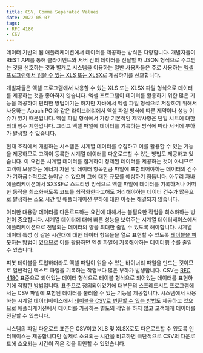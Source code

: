 ```yaml
---
title: CSV, Comma Separated Values
date: 2022-05-07
tags:
- RFC 4180
- CSV
---
```


데이터 기반의 웹 애플리케이션에서 데이터를 제공하는 방식은 다양합니다. 개발자들이 REST API를 통해 클라이언트와 서버 간의 데이터를 전달할 때 JSON 형식으로 주고받는 것을 선호하는 것과 별개로 시스템을 이용하는 일반 사용자들은 주로 사용하는 [엑셀 프로그램에서 읽을 수 있는 XLS 또는 XLSX](https://support.microsoft.com/ko-kr/office/excel%EC%97%90%EC%84%9C-%EC%A7%80%EC%9B%90%ED%95%98%EB%8A%94-%ED%8C%8C%EC%9D%BC-%ED%98%95%EC%8B%9D-0943ff2c-6014-4e8d-aaea-b83d51d46247)로 제공하기를 선호합니다.

개발자들은 엑셀 프로그램에서 사용할 수 있는 XLS 또는 XLSX 파일 형식으로 데이터를 제공하는 것을 좋아하지 않습니다. 엑셀 프로그램이 데이터를 활용하기 위한 많은 기능을 제공하여 편리한 방법이기는 하지만 자바에서 엑셀 파일 형식으로 저장하기 위해서 사용하는 Apach POI와 같은 라이브러리에서 엑셀 파일 형식에 따른 제약이나 성능 이슈가 있기 때문입니다. 엑셀 파일 형식에서 가장 기본적인 제약사항은 단일 시트에 대한 최대 행수 제한입니다. 그리고 엑셀 파일에 데이터를 기록하는 방식에 따라 서버에 부하가 발생할 수 있습니다.

현재 조직에서 개발하는 시스템은 시계열 데이터를 수집하고 이를 활용할 수 있는 기능을 제공하므로 고객이 등록한 시계열 데이터를 다운로드할 수 있는 방법도 제공하고 있습니다. 이 요건은 시계열 데이터를 집계하여 정제된 데이터를 제공하는 것이 아니므로 고객이 보유하는 에너지 자원 및 데이터 항목만큼 파일에 포함되어야하는 데이터의 건수가 기하급수적으로 늘어날 수 있으며 그에 대한 규모를 예상하기 힘듭니다. 아무리 자바 애플리케이션에서 SXSSF로 스트리밍 방식으로 엑셀 파일에 데이터를 기록하거나 어떠한 동작을 최소화하도록 코드를 최적화한다고해도 처리해야하는 데이터 건수가 많음으로 발생하는 소요 시간 및 애플리케이션 부하에 대한 이슈는 해결되지 않습니다.

이러한 대용량 데이터를 다운로드하는 요건에 대해서는 불필요한 작업을 최소하하는 방안이 중요합니다. 시계열 데이터에 대해 빠른 성능을 보여주는 시계열 데이터베이스에서 애플리케이션으로 전달되는 데이터의 양을 최대한 줄일 수 있도록 해야합니다. 시계열 데이터 특성 상 같은 시간대에 대한 데이터 항목들을 열로 표현할 수 있도록 [테이블을 피봇하는 방법](https://code.kx.com/q/kb/pivoting-tables/)이 있으므로 이를 활용하면 엑셀 파일에 기록해야하는 데이터행 수를 줄일 수 있습니다.

피봇 테이블을 도입하더라도 엑셀 파일이 읽을 수 있는 바이너리 파일을 만드는 것이므로 일반적인 텍스트 파일을 기록하는 작업보다 많은 부하가 발생합니다. CSV는 [RFC 4180](https://datatracker.ietf.org/doc/html/rfc4180) 표준으로 되어있는 데이터 형식으로 테이블 형식으로 되어있는 데이터를 표현하기에 적합한 방법입니다. 표준으로 정의되어있기에 대부분의 스프레드시트 프로그램에서는 CSV 파일에 포함된 데이터를 불러올 수 있는 기능을 제공합니다. 시스템에서 사용하는 시계열 데이터베이스에서 [테이블을 CSV로 변환할 수 있는 방법](https://code.kx.com/q/learn/tour/csvs/)도 제공하고 있으므로 애플리케이션에서 데이터를 가공하는 별도의 작업을 하지 않고 고객에게 데이터를 전달할 수 있습니다.

시스템의 파일 다운로드 표준은 CSV이고 XLS 및 XLSX로도 다운로드할 수 있도록 인터페이스는 제공합니다만 실제로 소요되는 시간을 비교하면 극단적으로 CSV의 다운로드에 소요되는 시간이 적은 것을 확인할 수 있었습니다.